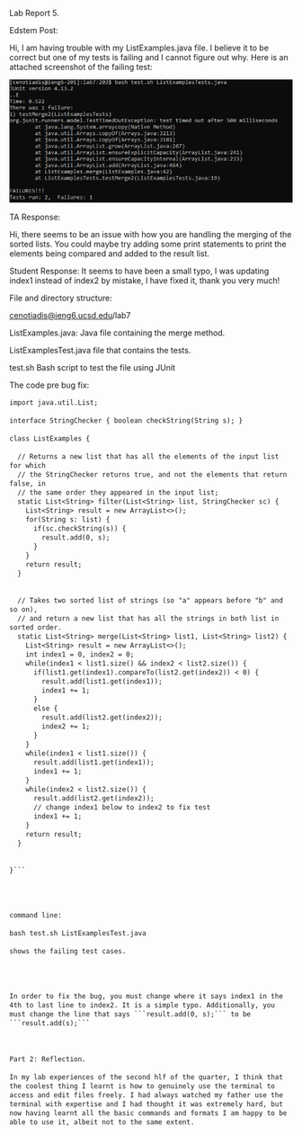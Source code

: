 Lab Report 5.

Edstem Post:

Hi, I am having trouble with my ListExamples.java file. I believe it to be correct but one of my tests is failing and I cannot figure out why. Here is an attached screenshot of the failing test:

![Image](lab33.PNG)

TA Response:

Hi, there seems to be an issue with how you are handling the merging of the sorted lists. You could maybe try adding some print statements to print the elements being compared and added to the result list.

Student Response: It seems to have been a small typo, I was updating index1 instead of index2 by mistake, I have fixed it, thank you very much!




File and directory structure: 

cenotiadis@ieng6.ucsd.edu/lab7

ListExamples.java: Java file containing the merge method.

ListExamplesTest.java file that contains the tests.

test.sh Bash script to test the file using JUnit




The code pre bug fix:

```import java.util.ArrayList;
import java.util.List;

interface StringChecker { boolean checkString(String s); }

class ListExamples {

  // Returns a new list that has all the elements of the input list for which
  // the StringChecker returns true, and not the elements that return false, in
  // the same order they appeared in the input list;
  static List<String> filter(List<String> list, StringChecker sc) {
    List<String> result = new ArrayList<>();
    for(String s: list) {
      if(sc.checkString(s)) {
        result.add(0, s);
      }
    }
    return result;
  }


  // Takes two sorted list of strings (so "a" appears before "b" and so on),
  // and return a new list that has all the strings in both list in sorted order.
  static List<String> merge(List<String> list1, List<String> list2) {
    List<String> result = new ArrayList<>();
    int index1 = 0, index2 = 0;
    while(index1 < list1.size() && index2 < list2.size()) {
      if(list1.get(index1).compareTo(list2.get(index2)) < 0) {
        result.add(list1.get(index1));
        index1 += 1;
      }
      else {
        result.add(list2.get(index2));
        index2 += 1;
      }
    }
    while(index1 < list1.size()) {
      result.add(list1.get(index1));
      index1 += 1;
    }
    while(index2 < list2.size()) {
      result.add(list2.get(index2));
      // change index1 below to index2 to fix test
      index1 += 1;
    }
    return result;
  }


}```




command line:

bash test.sh ListExamplesTest.java

shows the failing test cases.




In order to fix the bug, you must change where it says index1 in the 4th to last line to index2. It is a simple typo. Additionally, you must change the line that says ```result.add(0, s);``` to be ```result.add(s);```



Part 2: Reflection.

In my lab experiences of the second hlf of the quarter, I think that the coolest thing I learnt is how to genuinely use the terminal to access and edit files freely. I had always watched my father use the terminal with expertise and I had thought it was extremely hard, but now having learnt all the basic commands and formats I am happy to be able to use it, albeit not to the same extent.
